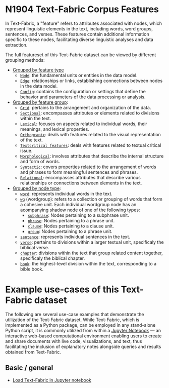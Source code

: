 # N1904 Text-Fabric Corpus Features

In Text-Fabric, a "feature" refers to attributes associated with nodes, which represent linguistic elements in the text, including words, word groups, sentences, and verses. These features contain additional information specific to these nodes, facilitating diverse linguistic analyses and data extraction.

The full featureset of this Text-Fabric dataset can be viewed by different grouping methods:
* [Grouped by feature type](features/featuresbyfeaturetype.md#start)
     * [`Node`](features/featuresbyfeaturetype.md#node-features): the fundamental units or entities in the data model.
     * [`Edge`](features/featuresbyfeaturetype.md#edge-features): relationships or links, establishing connections between nodes in the data model.
     * [`Config`](features/featuresbyfeaturetype.md#config-features): contains the configuration or settings that define the behavior and parameters of the data processing or analysis.
* [Grouped by feature group](features/featuresbygroup.md#start):
     * [`Grid`](features/featuresbygroup.md#grid-features): pertains to the arrangement and organization of the data.
     * [`Sectional`](features/featuresbygroup.md#sectional-features): encompasses attributes or elements related to divisions within the text.
     * [`Lexical`](features/featuresbygroup.md#lexical-features): focuses on aspects related to individual words, their meanings, and lexical properties.
     * [`Orthograpic`](features/featuresbygroup.md#Orthograpic-features): deals with features related to the visual representation of the text.
     * [`Textcritical features`](features/featuresbygroup.md#textcritical-features): deals with features related to textual critical issue.
     * [`Morphological`](features/featuresbygroup.md#morphological-features):  involves attributes that describe the internal structure and form of words.
     * [`Syntactic`](features/featuresbygroup.md#syntactic-features): covers properties related to the arrangement of words and phrases to form meaningful sentences and phrases. 
     * [`Relational`](features/featuresbygroup.md#relational-features):  encompasses attributes that describe various relationships or connections between elements in the text.
* [Grouped by node type](features/featuresbynodetype.md#start):
     * [`word`](features/featuresbynodetype.md#word-nodes): represents individual words in the text.
     * [`wg`](features/featuresbynodetype.md#wordgroup-nodes) (wordgroup): refers to a collection or grouping of words that form a cohesive unit. Each individual wordgroup node has an acompanying shadow node of one of the following types: 
         * [`subphrase`](features/featuresbynodetype.md#subphrase-nodes): Nodes pertaining to a subphrase unit.
         * [`phrase`](features/featuresbynodetype.md#phrase-nodes): Nodes pertaining to a phrase unit.
         * [`clause`](features/featuresbynodetype.md#clause-nodes): Nodes pertaining to a clause unit.
         * [`group`](features/featuresbynodetype.md#group-nodes): Nodes pertaining to a phrase unit.
     * [`sentence`](features/featuresbynodetype.md#sentence-nodes): represents individual sentences in the text.
     * [`verse`](features/featuresbynodetype.md#verse-nodes): pertains to divisions within a larger textual unit, specificaly the biblical verse.
     * [`chapter`](features/featuresbynodetype.md#chapter-nodes): divisions within the text that group related content together, specificaly the biblical chapter.
     * [`book`](features/featuresbynodetype.md#book-nodes): the highest-level division within the text, corresponding to a bible book.

# Example use-cases of this Text-Fabric dataset

The following are several use-case examples that demonstrate the utilization of the Text-Fabric dataset. While Text-Fabric,  which is implemented as a Python package, can be employed in any stand-alone Python script, it is commonly utilized from within a [Jupyter Notebook](https://jupyter.org) — an interactive web-based computational environment enabling users to create and share documents with live code, visualizations, and text, thus facilitating the inclusion of explanatory notes alongside queries and results obtained from Text-Fabric.

## Basic / general

* [Load Text-Fabric in Jupyter notebook](https://nbviewer.org/github/saulocantanhede/tfgreek2/blob/main/docs/usecases/load_text_fabric.ipynb)
